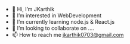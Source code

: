 - 👋 Hi, I’m JKarthik
- 👀 I’m interested in WebDevelopment
- 🌱 I’m currently learning node.js & React.js
- 💞️ I’m looking to collaborate on ....
- 📫 How to reach me jkarthik0703@gmail.com

<!---
jkarthik is a ✨ special ✨ repository because its `README.md` (this file) appears on your GitHub profile.
You can click the Preview link to take a look at your changes.
--->
